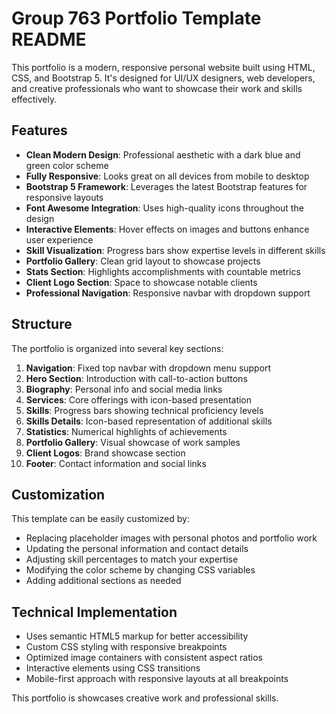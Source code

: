 # Group 763 Portfolio Template README

This portfolio is a modern, responsive personal website built using HTML, CSS, and Bootstrap 5. It's designed for UI/UX designers, web developers, and creative professionals who want to showcase their work and skills effectively.

## Features

- **Clean Modern Design**: Professional aesthetic with a dark blue and green color scheme
- **Fully Responsive**: Looks great on all devices from mobile to desktop
- **Bootstrap 5 Framework**: Leverages the latest Bootstrap features for responsive layouts
- **Font Awesome Integration**: Uses high-quality icons throughout the design
- **Interactive Elements**: Hover effects on images and buttons enhance user experience
- **Skill Visualization**: Progress bars show expertise levels in different skills
- **Portfolio Gallery**: Clean grid layout to showcase projects
- **Stats Section**: Highlights accomplishments with countable metrics
- **Client Logo Section**: Space to showcase notable clients
- **Professional Navigation**: Responsive navbar with dropdown support

## Structure

The portfolio is organized into several key sections:

1. **Navigation**: Fixed top navbar with dropdown menu support
2. **Hero Section**: Introduction with call-to-action buttons
3. **Biography**: Personal info and social media links
4. **Services**: Core offerings with icon-based presentation
5. **Skills**: Progress bars showing technical proficiency levels
6. **Skills Details**: Icon-based representation of additional skills
7. **Statistics**: Numerical highlights of achievements
8. **Portfolio Gallery**: Visual showcase of work samples
9. **Client Logos**: Brand showcase section
10. **Footer**: Contact information and social links

## Customization

This template can be easily customized by:

- Replacing placeholder images with personal photos and portfolio work
- Updating the personal information and contact details
- Adjusting skill percentages to match your expertise
- Modifying the color scheme by changing CSS variables
- Adding additional sections as needed

## Technical Implementation

- Uses semantic HTML5 markup for better accessibility
- Custom CSS styling with responsive breakpoints
- Optimized image containers with consistent aspect ratios
- Interactive elements using CSS transitions
- Mobile-first approach with responsive layouts at all breakpoints

This portfolio is showcases creative work and professional skills.
